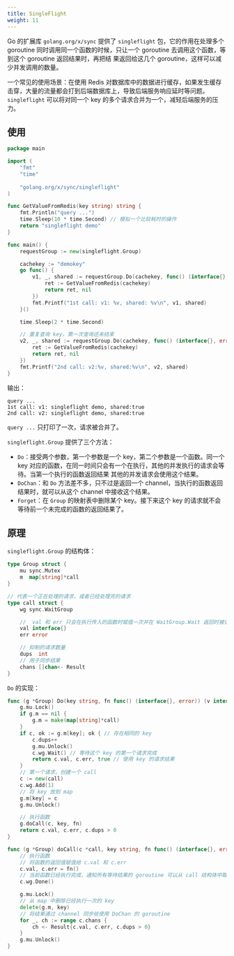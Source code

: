 ```yaml
---
title: SingleFlight
weight: 11
---
```


Go 的扩展库 `golang.org/x/sync` 提供了 `singleflight` 包，它的作用在处理多个 goroutine 同时调用同一个函数的时候，只让一个 goroutine 去调用这个函数，等到这个 goroutine 返回结果时，再把结
果返回给这几个 goroutine，这样可以减少并发调用的数量。

一个常见的使用场景：在使用 Redis 对数据库中的数据进行缓存，如果发生缓存击穿，大量的流量都会打到后端数据库上，导致后端服务响应延时等问题。
`singleflight` 可以将对同一个 key 的多个请求合并为一个，减轻后端服务的压力。

## 使用

```go
package main

import (
	"fmt"
	"time"
	
	"golang.org/x/sync/singleflight"
)

func GetValueFromRedis(key string) string {
	fmt.Println("query ...")
	time.Sleep(10 * time.Second) // 模拟一个比较耗时的操作
	return "singleflight demo"
}

func main() {
	requestGroup := new(singleflight.Group)

	cachekey := "demokey"
	go func() {
		v1, _, shared := requestGroup.Do(cachekey, func() (interface{}, error) {
			ret := GetValueFromRedis(cachekey)
			return ret, nil
		})
		fmt.Printf("1st call: v1: %v, shared: %v\n", v1, shared)
	}()

	time.Sleep(2 * time.Second)

	// 重复查询 key，第一次查询还未结束
	v2, _, shared := requestGroup.Do(cachekey, func() (interface{}, error) {
		ret := GetValueFromRedis(cachekey)
		return ret, nil
	})
	fmt.Printf("2nd call: v2:%v, shared:%v\n", v2, shared)
}
```

输出：

```
query ...
1st call: v1: singleflight demo, shared:true
2nd call: v2: singleflight demo, shared:true
```

`query ...` 只打印了一次，请求被合并了。

`singleflight.Group` 提供了三个方法：

- `Do`：接受两个参数，第一个参数是一个 key，第二个参数是一个函数。同一个 key 对应的函数，在同一时间只会有一个在执行，其他的并发执行的请求会等待。当第一个执行的函数返回结果
其他的并发请求会使用这个结果。
- `DoChan`：和 `Do` 方法差不多，只不过是返回一个 channel，当执行的函数返回结果时，就可以从这个 channel 中接收这个结果。
- `Forget`：在 `Group` 的映射表中删除某个 key。接下来这个 key 的请求就不会等待前一个未完成的函数的返回结果了。

## 原理

`singleflight.Group` 的结构体：

```go
type Group struct {
	mu sync.Mutex
	m  map[string]*call
}

// 代表一个正在处理的请求，或者已经处理完的请求
type call struct {
	wg sync.WaitGroup

	//  val 和 err 只会在执行传入的函数时赋值一次并在 WaitGroup.Wait 返回时被读取
	val interface{}
	err error

	// 抑制的请求数量
	dups  int
	// 用于同步结果
	chans []chan<- Result
}
```

`Do` 的实现：

```go
func (g *Group) Do(key string, fn func() (interface{}, error)) (v interface{}, err error, shared bool) {
	g.mu.Lock()
	if g.m == nil {
		g.m = make(map[string]*call)
	}
	if c, ok := g.m[key]; ok { // 存在相同的 key
		c.dups++
		g.mu.Unlock()
		c.wg.Wait() // 等待这个 key 的第一个请求完成
		return c.val, c.err, true // 使用 key 的请求结果
	}
    // 第一个请求，创建一个 call
	c := new(call) 
	c.wg.Add(1)
    // 将 key 放到 map
	g.m[key] = c
	g.mu.Unlock()

	// 执行函数
	g.doCall(c, key, fn)
	return c.val, c.err, c.dups > 0
}

func (g *Group) doCall(c *call, key string, fn func() (interface{}, error)) {
	// 执行函数
	// 将函数的返回值赋值给 c.val 和 c.err
	c.val, c.err = fn()
	// 当前函数已经执行完成，通知所有等待结果的 goroutine 可以从 call 结构体中取出返回值并返回了
	c.wg.Done()

	g.mu.Lock()
	// 从 map 中删除已经执行一次的 key
	delete(g.m, key)
	// 将结果通过 channel 同步给使用 DoChan 的 goroutine
	for _, ch := range c.chans {
		ch <- Result{c.val, c.err, c.dups > 0}
	}
	g.mu.Unlock()
}
```
